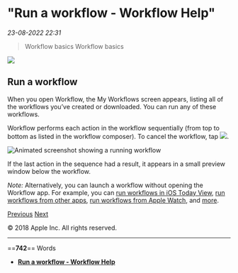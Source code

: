# "Run a workflow - Workflow Help"

*23-08-2022 22:31* 

> Workflow basics
Workflow basics

![](https://help.apple.com/workflow/en.lproj/GlobalArt/AppIconDefault_Workflow.png)

## Run a workflow

When you open Workflow, the My Workflows screen appears, listing all of the workflows you’ve created or downloaded. You can run any of these workflows.

Workflow performs each action in the workflow sequentially (from top to bottom as listed in the workflow composer). To cancel the workflow, tap ![](https://help.apple.com/workflow/en.lproj/GlobalArt/IL_Stop.png).

![Animated screenshot showing a running workflow](https://help.apple.com/workflow/en.lproj/Art/S0263_WorkflowRun.gif)

If the last action in the sequence had a result, it appears in a small preview window below the workflow.

*Note:* Alternatively, you can launch a workflow without opening the Workflow app. For example, you can [run workflows in iOS Today View](https://help.apple.com/workflow/#/apda11a05448), [run workflows from other apps](https://help.apple.com/workflow/#/apd163eb9f95), [run workflows from Apple Watch](https://help.apple.com/workflow/#/apda76e13e28), and [more](https://help.apple.com/workflow/#/apd80658205e).

[Previous](https://help.apple.com/workflow/#/apdf22b0444c) [Next](https://help.apple.com/workflow/#/apd1d10ec518)

© 2018 Apple Inc. All rights reserved.
***

==**742**== Words

- **[Run a workflow - Workflow Help](https://help.apple.com/workflow/#/apd5ba077760)**